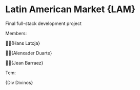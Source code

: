 # Latin American Market {LAM}
Final full-stack development project

Members:

 🙍‍♂️{Hans Latoja}
 
 🙍‍♂️{Alenxader Duarte}
 
 🙍‍♂️{Jean Barraez}

Tem:

{Div Divinos}

